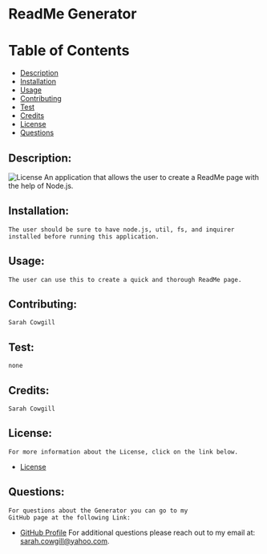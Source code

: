 
# ReadMe Generator
# Table of Contents
- [Description](#description)
- [Installation](#installation)
- [Usage](#usage) 
- [Contributing](#contributing)
- [Test](#test)
- [Credits](#credits)
- [License](#license) 
- [Questions](#questions)
## Description:
![License](https://img.shields.io/badge/License-MIT-blue.svg "License Badge")
    An application that allows the user to create a ReadMe page with the help of Node.js. 
## Installation:
    The user should be sure to have node.js, util, fs, and inquirer installed before running this application. 
## Usage:
    The user can use this to create a quick and thorough ReadMe page. 
## Contributing:
    Sarah Cowgill
## Test:
    none
## Credits:
    Sarah Cowgill
## License:
    For more information about the License, click on the link below.
    
- [License](https://opensource.org/licenses/MIT)
## Questions:
    For questions about the Generator you can go to my 
    GitHub page at the following Link: 
- [GitHub Profile](https://github.com/sarahcowgill)
For additional questions please reach out to my email at: sarah.cowgill@yahoo.com.
  

